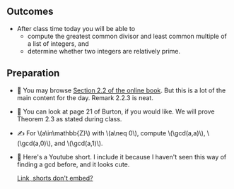 ## Outcomes

* After class time today you will be able to
    * compute the greatest common divisor and least common multiple of a list of integers, and 
    * determine whether two integers are relatively prime.

## Preparation

* 💾 You may browse [Section 2.2 of the online book](https://math.gordon.edu/ntic/ntic/section-gcd.html). But this is a lot of the main content for the day. Remark 2.2.3 is neat.
* 📖 You can look at page 21 of Burton, if you would like. We will prove Theorem 2.3 as stated during class.
* ✍️ For \\(a\\in\\mathbb{Z}\\) with \\(a\\neq 0\\), compute \\(\\gcd(a,a)\\), \\(\\gcd(a,0)\\), and \\(\\gcd(a,1)\\).
* 🎥 Here's a Youtube short. I include it because I haven't seen this way of finding a gcd before, and it looks cute.

  [Link, shorts don't embed?](https://www.youtube.com/shorts/-u-Ft6oSjpY)